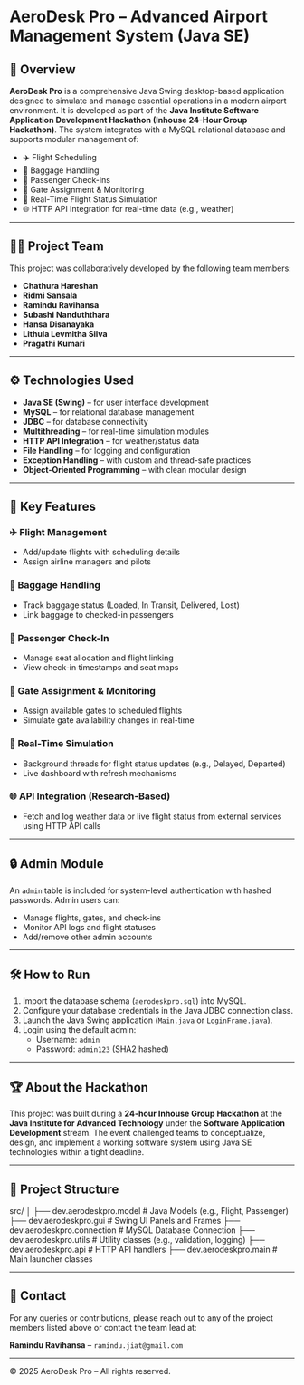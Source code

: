 # AeroDesk Pro – Advanced Airport Management System (Java SE)

## 🛫 Overview

**AeroDesk Pro** is a comprehensive Java Swing desktop-based application designed to simulate and manage essential operations in a modern airport environment. It is developed as part of the **Java Institute Software Application Development Hackathon (Inhouse 24-Hour Group Hackathon)**. The system integrates with a MySQL relational database and supports modular management of:

- ✈️ Flight Scheduling  
- 🧳 Baggage Handling  
- 👤 Passenger Check-ins  
- 🚪 Gate Assignment & Monitoring  
- 📡 Real-Time Flight Status Simulation  
- 🌐 HTTP API Integration for real-time data (e.g., weather)

---

## 👨‍💻 Project Team

This project was collaboratively developed by the following team members:

- **Chathura Hareshan**
- **Ridmi Sansala**
- **Ramindu Ravihansa**
- **Subashi Nanduththara**
- **Hansa Disanayaka**
- **Lithula Levmitha Silva**
- **Pragathi Kumari**

---

## ⚙️ Technologies Used

- **Java SE (Swing)** – for user interface development  
- **MySQL** – for relational database management  
- **JDBC** – for database connectivity  
- **Multithreading** – for real-time simulation modules  
- **HTTP API Integration** – for weather/status data  
- **File Handling** – for logging and configuration  
- **Exception Handling** – with custom and thread-safe practices  
- **Object-Oriented Programming** – with clean modular design

---

## 🧩 Key Features

### ✈ Flight Management
- Add/update flights with scheduling details
- Assign airline managers and pilots

### 🧳 Baggage Handling
- Track baggage status (Loaded, In Transit, Delivered, Lost)
- Link baggage to checked-in passengers

### 👤 Passenger Check-In
- Manage seat allocation and flight linking
- View check-in timestamps and seat maps

### 🚪 Gate Assignment & Monitoring
- Assign available gates to scheduled flights
- Simulate gate availability changes in real-time

### 📡 Real-Time Simulation
- Background threads for flight status updates (e.g., Delayed, Departed)
- Live dashboard with refresh mechanisms

### 🌐 API Integration (Research-Based)
- Fetch and log weather data or live flight status from external services using HTTP API calls

---

## 🔒 Admin Module

An `admin` table is included for system-level authentication with hashed passwords. Admin users can:

- Manage flights, gates, and check-ins
- Monitor API logs and flight statuses
- Add/remove other admin accounts

---

## 🛠️ How to Run

1. Import the database schema (`aerodeskpro.sql`) into MySQL.
2. Configure your database credentials in the Java JDBC connection class.
3. Launch the Java Swing application (`Main.java` or `LoginFrame.java`).
4. Login using the default admin:
   - Username: `admin`
   - Password: `admin123` (SHA2 hashed)

---

## 🏆 About the Hackathon

This project was built during a **24-hour Inhouse Group Hackathon** at the **Java Institute for Advanced Technology** under the **Software Application Development** stream. The event challenged teams to conceptualize, design, and implement a working software system using Java SE technologies within a tight deadline.

---

## 📂 Project Structure

src/
│
├── dev.aerodeskpro.model # Java Models (e.g., Flight, Passenger)
├── dev.aerodeskpro.gui # Swing UI Panels and Frames
├── dev.aerodeskpro.connection # MySQL Database Connection
├── dev.aerodeskpro.utils # Utility classes (e.g., validation, logging)
├── dev.aerodeskpro.api # HTTP API handlers
├── dev.aerodeskpro.main # Main launcher classes




---

## 📧 Contact

For any queries or contributions, please reach out to any of the project members listed above or contact the team lead at:

**Ramindu Ravihansa** – `ramindu.jiat@gmail.com`

---

© 2025 AeroDesk Pro – All rights reserved.

